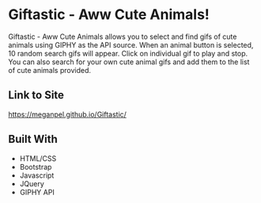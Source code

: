 # Giftastic - Aww Cute Animals!

Giftastic - Aww Cute Animals allows you to select and find gifs of cute animals using GIPHY as the API source. When an animal button is selected, 10 random search gifs will appear. Click on individual gif to play and stop. You can also search for your own cute animal gifs and add them to the list of cute animals provided.

## Link to Site
https://meganpel.github.io/Giftastic/

## Built With
* HTML/CSS
* Bootstrap
* Javascript
* JQuery
* GIPHY API
